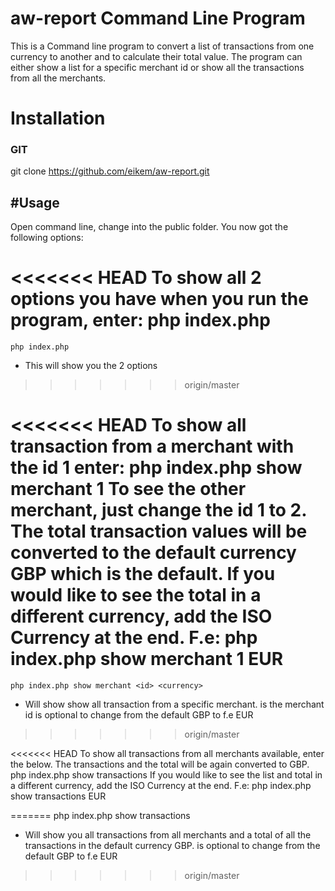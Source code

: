# aw-report Command Line Program
This is a Command line program to convert a list of transactions from one currency to another and to calculate their total value. The program can either show a list for a specific merchant id or show all the transactions from all the merchants.

# Installation

### GIT

git clone https://github.com/eikem/aw-report.git


#Usage
----------------------------
Open command line, change into the public folder. You now got the following options:

<<<<<<< HEAD
To show all 2 options you have when you run the program, enter:
    php index.php 
=======
    php index.php 
- This will show you the 2 options
>>>>>>> origin/master

<<<<<<< HEAD
To show all transaction from a merchant with the id 1 enter:
    php index.php show merchant 1
To see the other merchant, just change the id 1 to 2. The total transaction values will be converted to the default currency GBP which is the default. If you would like to
see the total in a different currency, add the ISO Currency at the end. F.e:
    php index.php show merchant 1 EUR
=======
    php index.php show merchant <id> <currency>
- Will show show all transaction from a specific merchant. <id> is the merchant id 
<currency> is optional to change from the default GBP to f.e EUR 
>>>>>>> origin/master

<<<<<<< HEAD
To show all transactions from all merchants available, enter the below. The transactions and the total will be again converted to GBP. 
    php index.php show transactions
If you would like to see the list and total in a different currency, add the ISO Currency at the end. F.e:
    php index.php show transactions EUR
 
=======
    php index.php show transactions <currency>
- Will show you all transactions from all merchants and a total of all the transactions in the default currency GBP.
<currency> is optional to change from the default GBP to f.e EUR 
>>>>>>> origin/master
 

